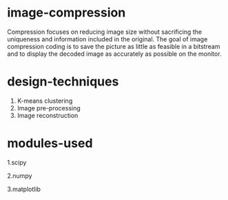# image-compression
Compression focuses on reducing image size without sacrificing the uniqueness and information included in the original. 
The goal of image compression coding is to save the picture as little as feasible in a bitstream and to display the decoded image as accurately as possible on the monitor.

# design-techniques

1. K-means clustering
2. Image pre-processing
3. Image reconstruction

# modules-used

1.scipy

2.numpy

3.matplotlib
